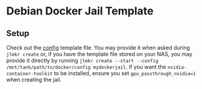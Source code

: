# Debian Docker Jail Template

## Setup

Check out the [config](./config) template file. You may provide it when asked during `jlmkr create` or, if you have the template file stored on your NAS, you may provide it directly by running `jlmkr create --start --config /mnt/tank/path/to/docker/config mydockerjail`. If you want the `nvidia-container-toolkit` to be installed, ensure you set `gpu_passthrough_nvidia=1` when creating the jail.